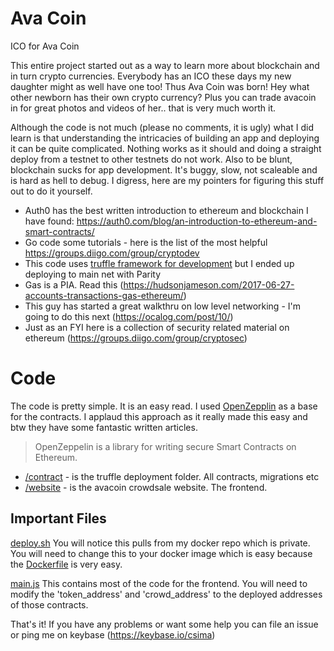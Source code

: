 # Ava Coin
ICO for Ava Coin

This entire project started out as a way to learn more about blockchain and in turn crypto currencies. Everybody has an ICO these days my new daughter might as well have one too! Thus Ava Coin was born! Hey what other newborn has their own crypto currency? Plus you can trade avacoin in for great photos and videos of her.. that is very much worth it.

Although the code is not much (please no comments, it is ugly) what I did learn is that understanding the intricacies of building an app and deploying it can be quite complicated. Nothing works as it should and doing a straight deploy from a testnet to other testnets do not work. Also to be blunt, blockchain sucks for app development. It's buggy, slow, not scaleable and is hard as hell to debug. I digress, here are my pointers for figuring this stuff out to do it yourself.

- Auth0 has the best written introduction to ethereum and blockchain I have found: https://auth0.com/blog/an-introduction-to-ethereum-and-smart-contracts/
- Go code some tutorials - here is the list of the most helpful https://groups.diigo.com/group/cryptodev
- This code uses [truffle framework for development](http://truffleframework.com/) but I ended up deploying to main net with Parity
- Gas is a PIA. Read this (https://hudsonjameson.com/2017-06-27-accounts-transactions-gas-ethereum/)
- This guy has started a great walkthru on low level networking - I'm going to do this next (https://ocalog.com/post/10/)
- Just as an FYI here is a collection of security related material on ethereum (https://groups.diigo.com/group/cryptosec)

# Code
The code is pretty simple. It is an easy read. I used [OpenZepplin](https://github.com/OpenZeppelin/zeppelin-solidity) as a base for the contracts. I applaud this approach as it really made this easy and btw they have some fantastic written articles.

>OpenZeppelin is a library for writing secure Smart Contracts on Ethereum.

- [/contract](contract/) - is the truffle deployment folder. All contracts, migrations etc 
- [/website](website/) - is the avacoin crowdsale website. The frontend.

## Important Files
[deploy.sh](website/deploy.sh) You will notice this pulls from my docker repo which is private. You will need to change this to your docker image which is easy because the [Dockerfile](website/Dockerfile) is very easy.

[main.js](website/js/main.js) This contains most of the code for the frontend. You will need to modify the 'token_address' and 'crowd_address' to the deployed addresses of those contracts. 

That's it! If you have any problems or want some help you can file an issue or ping me on keybase (https://keybase.io/csima)
